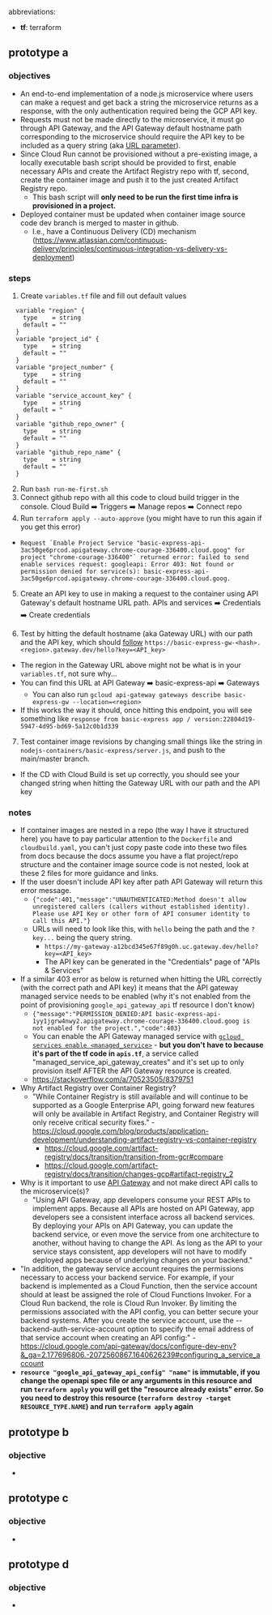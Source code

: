 abbreviations:

- **tf**: terraform

## prototype a

### objectives

- An end-to-end implementation of a node.js microservice where users can make a request and get back a string the microservice returns as a response, with the only authentication required being the GCP API key.
- Requests must not be made directly to the microservice, it must go through API Gateway, and the API Gateway default hostname path corresponding to the microservice should require the API key to be included as a query string (aka [URL parameter](https://www.botify.com/learn/basics/what-are-url-parameters)).
- Since Cloud Run cannot be provisioned without a pre-existing image, a locally executable bash script should be provided to first, enable necessary APIs and create the Artifact Registry repo with tf, second, create the container image and push it to the just created Artifact Registry repo.
  - This bash script will **only need to be run the first time infra is provisioned in a project.**
- Deployed container must be updated when container image source code dev branch is merged to master in github.
  - I.e., have a Continuous Delivery (CD) mechanism (https://www.atlassian.com/continuous-delivery/principles/continuous-integration-vs-delivery-vs-deployment)

### steps

1. Create `variables.tf` file and fill out default values

```
  variable "region" {
    type    = string
    default = ""
  }
  variable "project_id" {
    type    = string
    default = ""
  }
  variable "project_number" {
    type    = string
    default = ""
  }
  variable "service_account_key" {
    type    = string
    default = "
  }
  variable "github_repo_owner" {
    type    = string
    default = ""
  }
  variable "github_repo_name" {
    type    = string
    default = ""
  }
```

2. Run `bash run-me-first.sh`
3. Connect github repo with all this code to cloud build trigger in the console. Cloud Build ➡️ Triggers ➡️ Manage repos ➡️ Connect repo
4. Run `terraform apply --auto-approve` (you might have to run this again if you get this error)

- `` Request `Enable Project Service "basic-express-api-3ac50ge6prcod.apigateway.chrome-courage-336400.cloud.goog" for project "chrome-courage-336400"` returned error: failed to send enable services request: googleapi: Error 403: Not found or permission denied for service(s): basic-express-api-3ac50ge6prcod.apigateway.chrome-courage-336400.cloud.goog. ``

5. Create an API key to use in making a request to the container using API Gateway's default hostname URL path. APIs and services ➡️ Credentials ➡️ Create credentials

6. Test by hitting the default hostname (aka Gateway URL) with our path and the API key, which should [follow](https://cloud.google.com/api-gateway/docs/deploying-api#defining_the_endpoint_of_the_deployed_api_config) `https://basic-express-gw-<hash>.<region>.gateway.dev/hello?key=<API_key>`

- The region in the Gateway URL above might not be what is in your `variables.tf`, not sure why...
- You can find this URL at API Gateway ➡️ basic-express-api ➡️ Gateways
  - You can also run `gcloud api-gateway gateways describe basic-express-gw --location=<region>`
- If this works the way it should, once hitting this endpoint, you will see something like `response from basic-express app / version:22804d19-5947-4d95-bd69-5a12c0b1d339`

7. Test container image revisions by changing small things like the string in `nodejs-containers/basic-express/server.js`, and push to the main/master branch.

- If the CD with Cloud Build is set up correctly, you should see your changed string when hitting the Gateway URL with our path and the API key

### notes

- If container images are nested in a repo (the way I have it structured here) you have to pay particular attention to the `Dockerfile` and `cloudbuild.yaml`, you can't just copy paste code into these two files from docs because the docs assume you have a flat project/repo structure and the container image source code is not nested, look at these 2 files for more guidance and links.
- If the user doesn't include API key after path API Gateway will return this error message.
  - `{"code":401,"message":"UNAUTHENTICATED:Method doesn't allow unregistered callers (callers without established identity). Please use API Key or other form of API consumer identity to call this API."}`
  - URLs will need to look like this, with `hello` being the path and the `?key...` being the query string.
    - `https://my-gateway-a12bcd345e67f89g0h.uc.gateway.dev/hello?key=<API_key>`
    - The API key can be generated in the "Credentials" page of "APIs & Services"
- If a similar 403 error as below is returned when hitting the URL correctly (with the correct path and API key) it means that the API gateway managed service needs to be enabled (why it's not enabled from the point of provisioning `google_api_gateway_api` tf resource I don't know)
  - `{"message":"PERMISSION_DENIED:API basic-express-api-1yy1jgrw4nwy2.apigateway.chrome-courage-336400.cloud.goog is not enabled for the project.","code":403}`
  - You can enable the API Gateway managed service with [`gcloud services enable <managed_service>`](https://cloud.google.com/sdk/gcloud/reference/services/enable) - **but you don't have to because it's part of the tf code in `apis.tf`**, a service called "managed_service_api_gateway_creates" and it's set up to only provision itself AFTER the API Gateway resource is created.
  - https://stackoverflow.com/a/70523505/8379751
- Why Artifact Registry over Container Registry?
  - "While Container Registry is still available and will continue to be supported as a Google Enterprise API, going forward new features will only be available in Artifact Registry, and Container Registry will only receive critical security fixes." - https://cloud.google.com/blog/products/application-development/understanding-artifact-registry-vs-container-registry
    - https://cloud.google.com/artifact-registry/docs/transition/transition-from-gcr#compare
    - https://cloud.google.com/artifact-registry/docs/transition/changes-gcp#artifact-registry_2
- Why is it important to use [API Gateway](https://cloud.google.com/api-gateway/docs/about-api-gateway#api-gateway) and not make direct API calls to the microservice(s)?
  - "Using API Gateway, app developers consume your REST APIs to implement apps. Because all APIs are hosted on API Gateway, app developers see a consistent interface across all backend services. By deploying your APIs on API Gateway, you can update the backend service, or even move the service from one architecture to another, without having to change the API. As long as the API to your service stays consistent, app developers will not have to modify deployed apps because of underlying changes on your backend."
- "In addition, the gateway service account requires the permissions necessary to access your backend service. For example, if your backend is implemented as a Cloud Function, then the service account should at least be assigned the role of Cloud Functions Invoker. For a Cloud Run backend, the role is Cloud Run Invoker. By limiting the permissions associated with the API config, you can better secure your backend systems. After you create the service account, use the --backend-auth-service-account option to specify the email address of that service account when creating an API config:" - https://cloud.google.com/api-gateway/docs/configure-dev-env?&_ga=2.177696806.-2072560867.1640626239#configuring_a_service_account
- **`resource "google_api_gateway_api_config" "name"` is immutable, if you change the openapi spec file or any arguments in this resource and run `terraform apply` you will get the "resource already exists" error. So you need to destroy this resource (`terraform destroy -target RESOURCE_TYPE.NAME`) and run `terraform apply` again**

## prototype b

### objective

-

## prototype c

### objective

-

## prototype d

### objective

-
